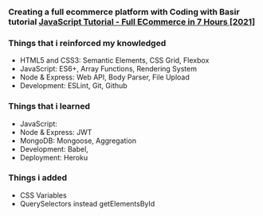### Creating a full ecommerce platform with Coding with Basir tutorial [JavaScript Tutorial - Full ECommerce in 7 Hours [2021]](https://www.youtube.com/watch?v=N3FDyheHVMM&list=WL&index=24&t=1s)

### Things that i reinforced my knowledged

- HTML5 and CSS3: Semantic Elements, CSS Grid, Flexbox
- JavaScript: ES6+, Array Functions, Rendering System
- Node & Express: Web API, Body Parser, File Upload
- Development: ESLint, Git, Github

### Things that i learned

- JavaScript:
- Node & Express: JWT
- MongoDB: Mongoose, Aggregation
- Development: Babel,
- Deployment: Heroku

### Things i added

- CSS Variables
- QuerySelectors instead getElementsById 
